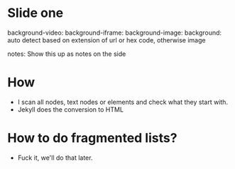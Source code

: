 # Slide one
background-video: 
background-iframe: 
background-image: 
background: auto detect based on extension of url or hex code, otherwise image 

notes: Show this up as notes on the side

# How
- I scan all nodes, text nodes or elements and check what they start with.
- Jekyll does the conversion to HTML

# How to do fragmented lists?
- Fuck it, we'll do that later. 



